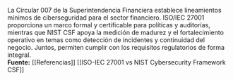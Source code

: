 La Circular 007 de la Superintendencia Financiera establece lineamientos mínimos de ciberseguridad para el sector financiero. ISO/IEC 27001 proporciona un marco formal y certificable para políticas y auditorías, mientras que NIST CSF apoya la medición de madurez y el fortalecimiento operativo en temas como detección de incidentes y continuidad del negocio. Juntos, permiten cumplir con los requisitos regulatorios de forma integral.  
**Fuente:** [[Referencias]]
[[ISO-IEC 27001 vs NIST Cybersecurity Framework CSF]]
